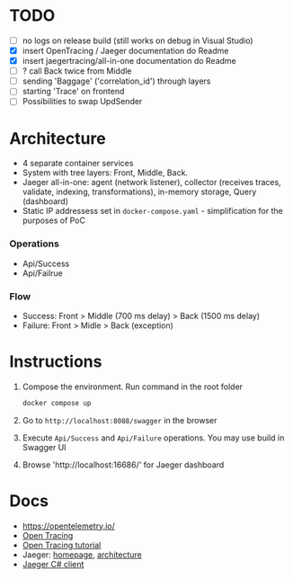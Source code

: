 # TODO 
- [ ] no logs on release build (still works on debug in Visual Studio)
- [x] insert OpenTracing / Jaeger documentation do Readme
- [x] insert jaegertracing/all-in-one documentation do Readme
- [ ] ? call Back twice from Middle
- [ ] sending 'Baggage' ('correlation_id') through layers
- [ ] starting 'Trace' on frontend
- [ ] Possibilities to swap UpdSender

# Architecture
- 4 separate container services
- System with tree layers: Front, Middle, Back. 
- Jaeger all-in-one: agent (network listener), collector (receives traces, validate, indexing, transformations), in-memory storage, Query (dashboard)
- Static IP addressess set in `docker-compose.yaml` - simplification for the purposes of PoC 

### Operations
* Api/Success
* Api/Failrue

### Flow
* Success: Front > Middle (700 ms delay) > Back (1500 ms delay)
* Failure: Front > Midle > Back (exception)

# Instructions
1. Compose the environment. Run command in the root folder
    ```bash
    docker compose up
    ```

1. Go to `http://localhost:8088/swagger` in the browser

1. Execute `Api/Success` and `Api/Failure` operations. You may use build in Swagger UI

1. Browse 'http://localhost:16686/' for Jaeger dashboard

# Docs
- https://opentelemetry.io/
- [Open Tracing](https://github.com/opentracing/opentracing-csharp)
- [Open Tracing tutorial](https://github.com/yurishkuro/opentracing-tutorial/tree/master/csharp)
- Jaeger: [homepage](https://www.jaegertracing.io/), [architecture](https://www.jaegertracing.io/docs/1.22/architecture/)
- [Jaeger C# client](https://github.com/jaegertracing/jaeger-client-csharp)